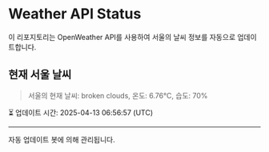 
# Weather API Status

이 리포지토리는 OpenWeather API를 사용하여 서울의 날씨 정보를 자동으로 업데이트합니다.

## 현재 서울 날씨
> 서울의 현재 날씨: broken clouds, 온도: 6.76°C, 습도: 70%

⏳ 업데이트 시간: 2025-04-13 06:56:57 (UTC)

---
자동 업데이트 봇에 의해 관리됩니다.
